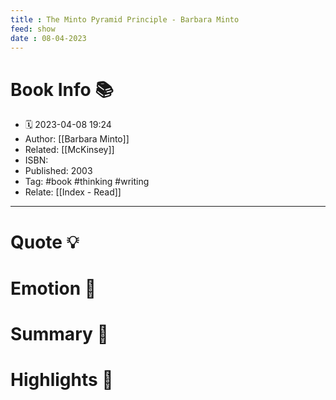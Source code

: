 ```yaml
---
title : The Minto Pyramid Principle - Barbara Minto
feed: show
date : 08-04-2023
---
```

# Book Info 📚
- 🗓  2023-04-08 19:24
- Author: [[Barbara Minto]]
- Related: [[McKinsey]]
- ISBN:
- Published: 2003
- Tag: #book #thinking #writing
- Relate: [[Index - Read]]

___

# Quote 💡

# Emotion 🎉

# Summary 💬

# Highlights 📒
